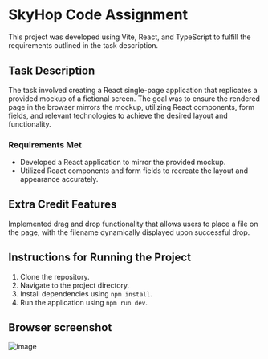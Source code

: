 # SkyHop Code Assignment

This project was developed using Vite, React, and TypeScript to fulfill the requirements outlined in the task description.

## Task Description

The task involved creating a React single-page application that replicates a provided mockup of a fictional screen. The goal was to ensure the rendered page in the browser mirrors the mockup, utilizing React components, form fields, and relevant technologies to achieve the desired layout and functionality.

### Requirements Met
- Developed a React application to mirror the provided mockup.
- Utilized React components and form fields to recreate the layout and appearance accurately.

## Extra Credit Features
Implemented drag and drop functionality that allows users to place a file on the page, with the filename dynamically displayed upon successful drop.


## Instructions for Running the Project

1. Clone the repository.
2. Navigate to the project directory.
3. Install dependencies using `npm install`.
4. Run the application using `npm run dev`.

## Browser screenshot
![image](https://github.com/johanDev19/skyhop-code-assignment/assets/16693718/fe5f06a3-5613-40cb-a9b9-7f1cd726e59a)

